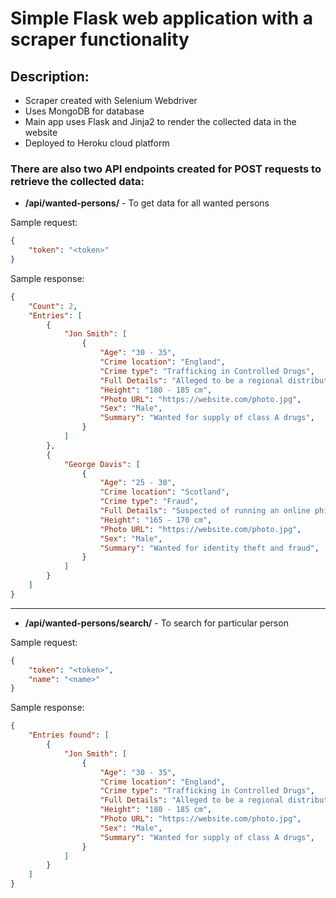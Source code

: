 # Simple Flask web application with a scraper functionality

## Description:
- Scraper created with Selenium Webdriver
- Uses MongoDB for database
- Main app uses Flask and Jinja2 to render the collected data in the website
- Deployed to Heroku cloud platform

### There are also two API endpoints created for POST requests to retrieve the collected data:

- **/api/wanted-persons/** - To get data for all wanted persons

Sample request:
```json
{
    "token": "<token>"
}
```

Sample response:
```json
{
    "Count": 2,
    "Entries": [
        {
            "Jon Smith": [
                {
                    "Age": "30 - 35",
                    "Crime location": "England",
                    "Crime type": "Trafficking in Controlled Drugs",
                    "Full Details": "Alleged to be a regional distributor of drugs across the south west of England",
                    "Height": "180 - 185 cm",
                    "Photo URL": "https://website.com/photo.jpg",
                    "Sex": "Male",
                    "Summary": "Wanted for supply of class A drugs",
                }
            ]
        },
        {
            "George Davis": [
                {
                    "Age": "25 - 30",
                    "Crime location": "Scotland",
                    "Crime type": "Fraud",
                    "Full Details": "Suspected of running an online phishing scam that defrauded thousands of people out of their personal information",
                    "Height": "165 - 170 cm",
                    "Photo URL": "https://website.com/photo.jpg",
                    "Sex": "Male",
                    "Summary": "Wanted for identity theft and fraud",
                }
            ]
        }
    ]
}
```
------------

- **/api/wanted-persons/search/** - To search for particular person

Sample request:
```json
{
    "token": "<token>",
    "name": "<name>"
}
```

Sample response:
```json
{
    "Entries found": [
        {
            "Jon Smith": [
                {
                    "Age": "30 - 35",
                    "Crime location": "England",
                    "Crime type": "Trafficking in Controlled Drugs",
                    "Full Details": "Alleged to be a regional distributor of drugs across the south west of England",
                    "Height": "180 - 185 cm",
                    "Photo URL": "https://website.com/photo.jpg",
                    "Sex": "Male",
                    "Summary": "Wanted for supply of class A drugs",
                }
            ]
        }
    ]
}
```
